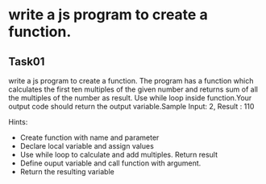 # write a js program to create a function.
## Task01
write a js program to create a function. The program has a function which calculates the first ten multiples of the given number and returns sum of all the multiples of the number as result. Use while loop inside function.Your output code should return the output variable.Sample Input: 2, Result : 110

Hints:
- Create function with name and  parameter
- Declare local variable and assign values
- Use while loop to calculate and add multiples. Return result
- Define ouput variable and call function with argument.
- Return the resulting variable